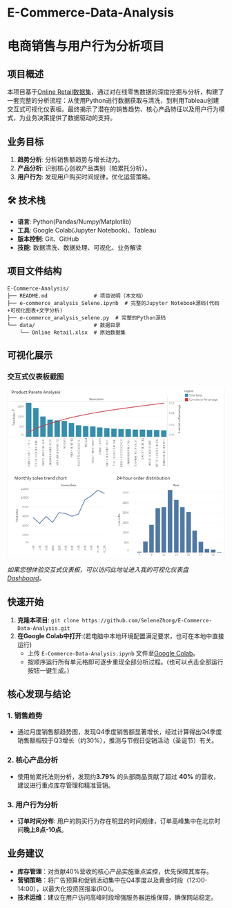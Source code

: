 # E-Commerce-Data-Analysis
# 电商销售与用户行为分析项目

## 项目概述
本项目基于[Online Retail数据集](https://archive.ics.uci.edu/ml/datasets/Online+Retail)，通过对在线零售数据的深度挖掘与分析，构建了一套完整的分析流程：从使用Python进行数据获取与清洗，到利用Tableau创建交互式可视化仪表板。最终揭示了潜在的销售趋势、核心产品特征以及用户行为模式，为业务决策提供了数据驱动的支持。  

## 业务目标
1.  **趋势分析**: 分析销售额趋势与增长动力。
2.  **产品分析**: 识别核心创收产品类别（帕累托分析）。
3.  **用户行为**: 发现用户购买时间规律，优化运营策略。

## 🛠️ 技术栈
-   **语言**: Python(Pandas/Numpy/Matplotlib)
-   **工具**: Google Colab(Jupyter Notebook)、Tableau
-   **版本控制**: Git、GitHub
-   **技能**: 数据清洗、数据处理、可视化、业务解读

## 项目文件结构
```
E-Commerce-Analysis/
├── README.md               # 项目说明（本文档）
├── e-commerce_analysis_Selene.ipynb  # 完整的Jupyter Notebook源码(代码+可视化图表+文字分析)
├── e-commerce_analysis_selene.py  # 完整的Python源码
└── data/                   # 数据目录
    └── Online Retail.xlsx  # 原始数据集
```

## 可视化展示
### 交互式仪表板截图
![Tableau Dashboard](./Dashboard.jpeg)

*如果您想体验交互式仪表板，可以访问此地址进入我的可视化仪表盘[Dashboard](https://prod-apnortheast-a.online.tableau.com/)。*

## 快速开始
1.  **克隆本项目**:
    `
    git clone https://github.com/SeleneZhong/E-Commerce-Data-Analysis.git
    `
2.  **在Google Colab中打开**:(若电脑中本地环境配置满足要求，也可在本地中直接运行)
    -   上传 `E-Commerce-Data-Analysis.ipynb` 文件至[Google Colab](https://colab.research.google.com/)。
    -   按顺序运行所有单元格即可逐步重现全部分析过程。(也可以点击全部运行按钮一键生成。)

## 核心发现与结论
### 1. 销售趋势
-   通过月度销售额趋势图，发现Q4季度销售额显著增长，经过计算得出Q4季度销售额相较于Q3增长（约30%），推测与节假日促销活动（圣诞节）有关。

### 2. 核心产品分析
-   使用帕累托法则分析，发现约**3.79%** 的头部商品贡献了超过 **40%** 的营收，建议进行重点库存管理和精准营销。

### 3. 用户行为分析
-   **订单时间分布**: 用户的购买行为存在明显的时间规律，订单高峰集中在北京时间**晚上8点-10点**。

## 业务建议
-   **库存管理**：对贡献40%营收的核心产品实施重点监控，优先保障其库存。
-   **营销策略**：将广告预算和促销活动集中在Q4季度以及黄金时段（12:00-14:00），以最大化投资回报率(ROI)。
-   **技术运维**：建议在用户访问高峰时段增强服务器运维保障，确保网站稳定。

